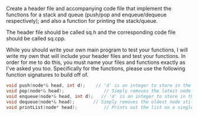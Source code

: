 Create a header file and accompanying code file that implement the functions for a stack and queue (push/pop and enqueue/dequeue respectively); and also a function for printing the stack/queue.

The header file should be called sq.h and the corresponding code file should be called sq.cpp.

While you should write your own main program to test your functions, I will write my own that will include your header files and test your functions. In order for me to do this, you must name your files and functions exactly as I've asked you too. Specifically for the functions, please use the following function signatures to build off of.

```c++
void push(node*& head, int d);    // 'd' is an integer to store in the data attribute of the node being pushed onto the stack.
void pop(node*& head);               // Simply removes the latest node pushed onto the stack.
void enqueue(node*& head, int d);   // 'd' is an integer to store in the data attribute of the node being enqueued.
void dequeue(node*& head);       // Simply removes the oldest node still in the queue.
void printList(node* head);          // Prints out the list on a single line (values separated by a space or two, and creates a newline after the list is printed).
```
